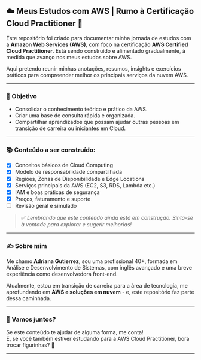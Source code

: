 ## ☁️ Meus Estudos com AWS | Rumo à Certificação Cloud Practitioner 🚀

Este repositório foi criado para documentar minha jornada de estudos com a **Amazon Web Services (AWS)**, com foco na certificação **AWS Certified Cloud Practitioner**.
Está sendo construído e alimentado gradualmente, à medida que avanço nos meus estudos sobre AWS.

Aqui pretendo reunir minhas anotações, resumos, insights e exercícios práticos para compreender melhor os principais serviços da nuvem AWS.

---

### 🎯 Objetivo

- Consolidar o conhecimento teórico e prático da AWS.
- Criar uma base de consulta rápida e organizada.
- Compartilhar aprendizados que possam ajudar outras pessoas em transição de carreira ou iniciantes em Cloud.

---

### 📚 Conteúdo a ser construído:

- [x] Conceitos básicos de Cloud Computing  
- [x] Modelo de responsabilidade compartilhada  
- [x] Regiões, Zonas de Disponibilidade e Edge Locations  
- [x] Serviços principais da AWS (EC2, S3, RDS, Lambda etc.)  
- [x] IAM e boas práticas de segurança  
- [x] Preços, faturamento e suporte  
- [ ] Revisão geral e simulado

> ✅ *Lembrando que este conteúdo ainda está em construção. Sinta-se à vontade para explorar e sugerir melhorias!*

---

### ✍️ Sobre mim

Me chamo **Adriana Gutierrez**, sou uma profissional 40+, formada em Análise e Desenvolvimento de Sistemas, com inglês avançado e uma breve experiência como desenvolvedora front-end. 

Atualmente, estou em transição de carreira para a área de tecnologia, me aprofundando em **AWS e soluções em nuvem** - e, este repositório faz parte dessa caminhada.

---

### 🚀 Vamos juntos?

Se este conteúdo te ajudar de alguma forma, me conta!  
E, se você também estiver estudando para a AWS Cloud Practitioner, bora trocar figurinhas? 💬

---
